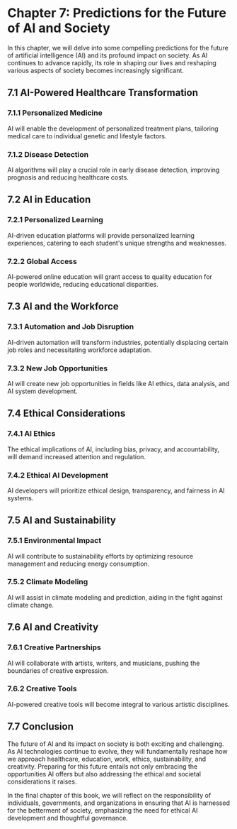 Chapter 7: Predictions for the Future of AI and Society
=======================================================

In this chapter, we will delve into some compelling predictions for the future of artificial intelligence (AI) and its profound impact on society. As AI continues to advance rapidly, its role in shaping our lives and reshaping various aspects of society becomes increasingly significant.

7.1 AI-Powered Healthcare Transformation
----------------------------------------

### 7.1.1 Personalized Medicine

AI will enable the development of personalized treatment plans, tailoring medical care to individual genetic and lifestyle factors.

### 7.1.2 Disease Detection

AI algorithms will play a crucial role in early disease detection, improving prognosis and reducing healthcare costs.

7.2 AI in Education
-------------------

### 7.2.1 Personalized Learning

AI-driven education platforms will provide personalized learning experiences, catering to each student's unique strengths and weaknesses.

### 7.2.2 Global Access

AI-powered online education will grant access to quality education for people worldwide, reducing educational disparities.

7.3 AI and the Workforce
------------------------

### 7.3.1 Automation and Job Disruption

AI-driven automation will transform industries, potentially displacing certain job roles and necessitating workforce adaptation.

### 7.3.2 New Job Opportunities

AI will create new job opportunities in fields like AI ethics, data analysis, and AI system development.

7.4 Ethical Considerations
--------------------------

### 7.4.1 AI Ethics

The ethical implications of AI, including bias, privacy, and accountability, will demand increased attention and regulation.

### 7.4.2 Ethical AI Development

AI developers will prioritize ethical design, transparency, and fairness in AI systems.

7.5 AI and Sustainability
-------------------------

### 7.5.1 Environmental Impact

AI will contribute to sustainability efforts by optimizing resource management and reducing energy consumption.

### 7.5.2 Climate Modeling

AI will assist in climate modeling and prediction, aiding in the fight against climate change.

7.6 AI and Creativity
---------------------

### 7.6.1 Creative Partnerships

AI will collaborate with artists, writers, and musicians, pushing the boundaries of creative expression.

### 7.6.2 Creative Tools

AI-powered creative tools will become integral to various artistic disciplines.

7.7 Conclusion
--------------

The future of AI and its impact on society is both exciting and challenging. As AI technologies continue to evolve, they will fundamentally reshape how we approach healthcare, education, work, ethics, sustainability, and creativity. Preparing for this future entails not only embracing the opportunities AI offers but also addressing the ethical and societal considerations it raises.

In the final chapter of this book, we will reflect on the responsibility of individuals, governments, and organizations in ensuring that AI is harnessed for the betterment of society, emphasizing the need for ethical AI development and thoughtful governance.
